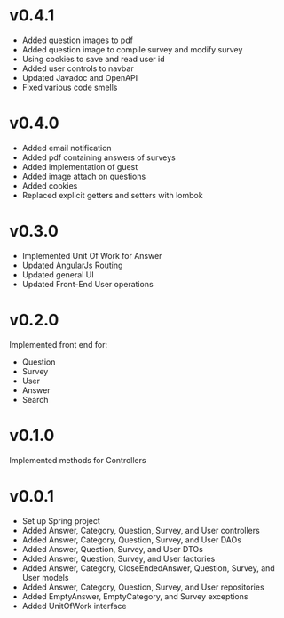 # v0.4.1

- Added question images to pdf
- Added question image to compile survey and modify survey
- Using cookies to save and read user id
- Added user controls to navbar
- Updated Javadoc and OpenAPI
- Fixed various code smells

# v0.4.0

- Added email notification
- Added pdf containing answers of surveys
- Added implementation of guest
- Added image attach on questions
- Added cookies
- Replaced explicit getters and setters with lombok

# v0.3.0

- Implemented Unit Of Work for Answer
- Updated AngularJs Routing
- Updated general UI
- Updated Front-End User operations

# v0.2.0

Implemented front end for: 
- Question
- Survey
- User
- Answer
- Search

# v0.1.0

Implemented methods for Controllers

# v0.0.1

- Set up Spring project
- Added Answer, Category, Question, Survey, and User controllers
- Added Answer, Category, Question, Survey, and User DAOs
- Added Answer, Question, Survey, and User DTOs
- Added Answer, Question, Survey, and User factories
- Added Answer, Category, CloseEndedAnswer, Question, Survey, and User models
- Added Answer, Category, Question, Survey, and User repositories
- Added EmptyAnswer, EmptyCategory, and Survey exceptions
- Added UnitOfWork interface
